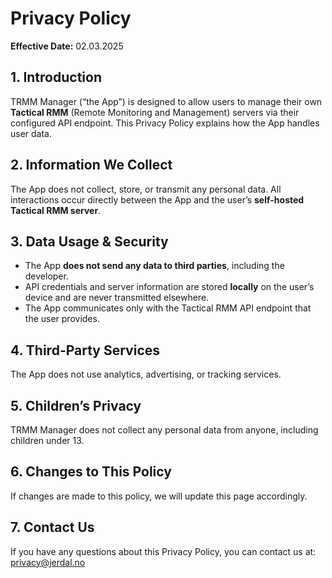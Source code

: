 # Privacy Policy

**Effective Date:** 02.03.2025  

## 1. Introduction  
TRMM Manager (“the App”) is designed to allow users to manage their own **Tactical RMM** (Remote Monitoring and Management) servers via their configured API endpoint. This Privacy Policy explains how the App handles user data.  

## 2. Information We Collect  
The App does not collect, store, or transmit any personal data. All interactions occur directly between the App and the user’s **self-hosted Tactical RMM server**.  

## 3. Data Usage & Security  
- The App **does not send any data to third parties**, including the developer.  
- API credentials and server information are stored **locally** on the user’s device and are never transmitted elsewhere.  
- The App communicates only with the Tactical RMM API endpoint that the user provides.  

## 4. Third-Party Services  
The App does not use analytics, advertising, or tracking services.  

## 5. Children’s Privacy  
TRMM Manager does not collect any personal data from anyone, including children under 13.  

## 6. Changes to This Policy  
If changes are made to this policy, we will update this page accordingly.  

## 7. Contact Us  
If you have any questions about this Privacy Policy, you can contact us at: privacy@jerdal.no
